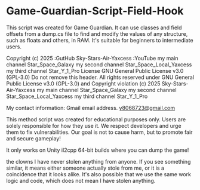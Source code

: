 # Game-Guardian-Script-Field-Hook
This script was created for Game Guardian. It can use classes and field offsets from a dump.cs file to find and modify the values of any structure, such as floats and others, in RAM. It's suitable for beginners to intermediate users.

Copyright (c) 2025 :GutHub Sky-Stars-Air-Yaxcess :YouTube my main channel Star_Space_Galaxy my second channel Star_Space_Local_Yaxcess my third channel Star_Y_1_Pro License GNU General Public License v3.0 (GPL-3.0) Do not remove this header. All rights reserved under GNU General Public License v3.0 (GPL-3.0) and Copyright violation (c) 2025 Sky-Stars-Air-Yaxcess my main channel Star_Space_Galaxy my second channel Star_Space_Local_Yaxcess my third channel Star_Y_1_Pro

My contact information: Gmail email address. y8068723@gmail.com

This method script was created for educational purposes only. Users are solely responsible for how they use it. We respect developers and urge them to fix vulnerabilities. Our goal is not to cause harm, but to promote fair and secure gameplay!

It only works on Unity il2cpp 64-bit builds where you can dump the game!

the clowns I have never stolen anything from anyone. If you see something similar, it means either someone actually stole from me, or it is a coincidence that it looks alike. It's also possible that we use the same work logic and code, which does not mean I have stolen anything.
